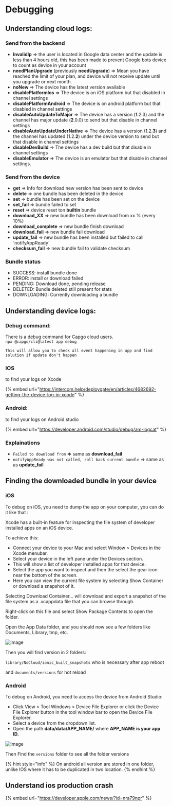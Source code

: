 # Debugging

## Understanding cloud logs:

### Send from the backend

* **InvalidIp** => the user is located in Google data center and the update is less than 4 hours old, this has been made to prevent Google bots device to count as device in your account
* **needPlanUpgrade** (previously **needUpgrade**) => Mean you have reached the limit of your plan, and device will not receive update until you upgrade or next month.
* **noNew** => The device has the latest version available
* **disablePlatformIos** => The device is on iOS platform but that disabled in channel settings
* **disablePlatformAndroid** => The device is on android platform but that disabled in channel settings
* **disableAutoUpdateToMajor** => The device has a version (**1**.2.3) and the channel has major update (**2**.0.0) to send but that disable in channel settings
* **disableAutoUpdateUnderNative** => The device has a version (1.2.**3**) and the channel has updated (1.2.**2**) under the device version to send but that disable in channel settings
* **disableDevBuild** => The device has a dev build but that disable in channel settings
* **disableEmulator** => The device is an emulator but that disable in channel settings.

### Send from the device

* **get** => Info for download new version has been sent to device
* **delete** => one bundle has been deleted in the device
* **set** => bundle has been set on the device
* **set\_fail** => bundle failed to set
* **reset** => device reset ton **builtin** bundle
* **download\_XX** => new bundle has been download from xx % (every 10%)
* **download\_complete** => new bundle finish download
* **download\_fail** => new bundle fail download
* **update\_fail** => new bundle has been installed but failed to call \`notifyAppReady\`
* **checksum\_fail** => new bundle fail to validate checksum

### Bundle status

* SUCCESS: install bundle done
* ERROR: install or download failed
* PENDING: Download done, pending release
* DELETED: Bundle deleted still present for stats
* DOWNLOADING: Currently downloading a bundle

## Understanding device logs:

### Debug command:

There is a debug command for Capgo cloud users.\
`npx @capgo/cli@latest app debug`

`This will allow you to check all event happening in app and find solution if update don't happen`



### IOS

to find your logs on Xcode

{% embed url="https://intercom.help/deploygate/en/articles/4682692-getting-the-device-log-in-xcode" %}

### Android:

to find your logs on Android studio

{% embed url="https://developer.android.com/studio/debug/am-logcat" %}

### Explainations

* `Failed to download from` **=>** same as **download\_fail**
* `notifyAppReady was not called, roll back current bundle` => same as as **update\_fail**

## Finding the downloaded bundle in your device

### iOS

To debug on iOS, you need to dump the app on your computer, you can do it like that :

Xcode has a built-in feature for inspecting the file system of developer installed apps on an iOS device.

To achieve this:

* Connect your device to your Mac and select Window > Devices in the Xcode menubar.
* Select your device in the left pane under the Devices section.
* This will show a list of developer installed apps for that device.
* Select the app you want to inspect and then the select the gear icon near the bottom of the screen.
* Here you can view the current file system by selecting Show Container or download a snapshot of it.

Selecting Download Container... will download and export a snapshot of the file system as a .xcappdata file that you can browse through.

Right-click on this file and select Show Package Contents to open the folder.

Open the App Data folder, and you should now see a few folders like Documents, Library, tmp, etc.

![image](https://user-images.githubusercontent.com/4084527/166708589-8d500351-e140-41c3-bea2-a037fe35243e.png)

Then you will find version in 2 folders:

`library/NoCloud/ionic_built_snapshots` who is necessary after app reboot

and `documents/versions` for hot reload

### Android

To debug on Android, you need to access the device from Android Studio:

* Click View > Tool Windows > Device File Explorer or click the Device File Explorer button in the tool window bar to open the Device File Explorer.
* Select a device from the dropdown list.
* Open the path **data/data/APP\_NAME/** where **APP\_NAME is your app ID.**

![image](https://user-images.githubusercontent.com/4084527/166708728-8f96fc73-5d90-426f-8d27-301697347a5f.png)

Then Find the `versions` folder to see all the folder versions

{% hint style="info" %}
On android all version are stored in one folder, unlike IOS where it has to be duplicated in two location.
{% endhint %}

## Understand ios production crash

{% embed url="https://developer.apple.com/news/?id=nra79npr" %}
